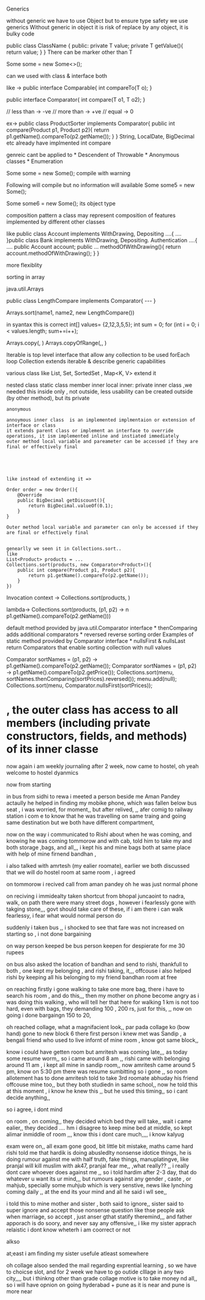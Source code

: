 
Generics

without generic we have to use Object but to ensure type safety we use generics
Without generic in object it is risk of replace by any object, it is bulky code

public class ClassName<T> {
    public:
    private T value;
    private T getValue(){
        return value;
    }
}
There can be marker other than T


Some<Product> some = new Some<>();

can we used with class & interface both


like -> public interface Comparable<T>{
    int compareTo(T o);
}

public interface Comparator<T>{
    int compare(T o1, T  o2);
}


// less than -> -ve
// more than -> +ve
// equal -> 0


ex->
public class ProductSorter implements Comparator<Product>{
    public int compare(Product p1, Product p2){
        return p1.getName().compareTo(p2.getName());
    }
}
String, LocalDate, BigDecimal etc already have implmented int compare

genreic cant be applied to 
    * Descendent of Throwable
    * Anonymous classes
    * Enumeration


Some<Product> some = new Some(); compile with warning


Following will compile but no information will available
Some some5 = new Some<Product>();

Some some6 = new Some(); its object type



composition pattern
a class may represent composition of features implemented by different other classes

like
public class Account implements WithDrawing, Depositing ....{
    ....
}public class Bank implements WithDrawing, Depositing. Authentication ....{
    ....
    public Account account;
    public ... methodOfWithDrawing(){
        return account.methodOfWithDrawing();
    }
}

more flexiblity 


sorting in array

java.util.Arrays


public class LengthCompare implements Comparator<String>{
    ---
}

Arrays.sort(name1, name2, new LengthCompare())


in syantax this is correct
int[] values= {2,12,3,5,5};
int sum = 0;
for (int i = 0; i < values.length; sum+=i++);



Arrays.copy(<array>,<new length> )
Arrays.copyOfRange(<array>,<start>, <end>)


Iterable<T> is top level interface that allow  any collection to be used forEach loop
Collection<E> extends iterable &  describe generic capabilities

various class like List<E>, Set<E>, SortedSet<E> , Map<K, V> extend it


nested class
    static class
    member inner
    local inner: private inner class  ,we needed this inside only , not outside, less usability
        can be created outside (by other method), but its private

    anonymous

    annoymous inner class  is an implemented implmentaion or extension of interface or class
    it extends parent class or implement an interface to override operations, it ism implemented inline and instiated immediately
    outer method local variable and pareameter can be accessed if they are final or effectively final





    like instead of extending it =>

    Order order = new Order(){
        @Override
        public BigDecimal getDiscount(){
            return BigDecimal.valueOf(0.1);
        }
    }

    Outer method local variable and parameter can only be accessed if they are final or effectively final 


    genearlly we seen it in Collections.sort..
    like 
    List<Product> products = ...
    Collections.sort(products, new Comparator<Product>(){
        public int compare(Product p1, Product p2){
            return p1.getName().compareTo(p2.getName());
        }
    })

        

Invocation context ->   Collections.sort(products, <Comparator>)

lambda->
  Collections.sort(products, (p1, p2) -> n p1.getName().compareTo(p2.getName()))


default method provided by java.util.Comparator interface
    * thenComparing adds additional comparators
    * reversed reverse sorting order
Examples of static method provided by Comparator interface
    * nullsFirst & nullsLast return Comparators that enable sorting collection with null values


Comparator<Product> sortNames = (p1, p2) -> p1.getName().compareTo(p2.getName());
Comparator<Product> sortNames = (p1, p2) -> p1.getName().compareTo(p2.getPrice());
Collections.sort(menu, sortNames.thenComparing(sortPrices).reversed());
menu.add(null);
Collections.sort(menu, Comparator.nullsFirst(sortPrices));

, the outer class has access to all members (including private constructors, fields, and methods) of its inner classe
====
now again i am weekly journaling after 2 week, now came to hostel, oh yeah welcome to hostel dyanmics

now from starting

in bus from sidhi to rewa i  meeted a person beside me Aman Pandey actaully he helped in finding my mobike phone, which was fallen below bus seat , i was worried, for moment,, but after relived, ,, afer comig to railway station i com e to know that he was travelling on  same traing and going same destination but we both have different compartment, 


now on the way i communicated to Rishi about when he was coming, and knowing he was coming tommorow and with cab, told him to take my and both storage ,bags, and all,,, i kept his and mine bags both at same place with help of mine firnend bandhan ,

i also talked with amrtesh (my ealier roomate), earlier we both discussed that we will do hostel room at same room  , i agreed

on tommorow i recived call from aman pandey oh he was just normal phone


on reciving i immidealty taken shortcut from bhopal juncaoint to nadra, walk, on path there were many street dogs , however i fearlessly gone with takging stone,,, govt should take care of these, if i am there  i can walk fearlessy, i fear what would  normal person do


suddenly i taken bus ,, i shocked to see that fare was not increased on starting so , i not done bargaining

on way person keeped be bus person keepen for despierate for me 30 rupees

on bus also asked the location of bandhan and send to rishi, thankfull to both , one kept my belonging , and rishi taking, it,,, offcouse i also helped rishi by keeping all his belonging to my friend bandhan room at free

on reaching firstly i gone walking to take one more bag, there i have to search his room , and do this,,, then my mother on phone become angry as i was doing this walking , who will tell her that here for walking 1 km is not too hard, even with bags, they demanding 100 , 200 rs, just for this, ,, now on going i done bargaingn 150 to 20, 

oh reached collage, what a magnifacient look,, par pada collage ko (bow hand)
gone to new block 6 there first person i knew met was Sandip , a bengali friend who used to live infornt of mine room , know got same block,, 

know i could have getten room
but amritesh was coming late,,, as today some resume worm,, so i came around 8 am ,, rishi came with belonging around 11 am , i kept all mine in sandip room,, 
now amritesh came around 5 pm, know on 5:30 pm there was resume sumbitting so i gone ,, so room allotement has to done
amritesh told to take 3rd roomate abhuday his friend offcouse mine too,, but they both studiedn in same school,, now he told this at this moment , i know he knew this ,, but he used this timing,, so i cant decide anything,, 

so i agree, i dont mind

on room , on coming,, they decided which bed they will take,, wait i came ealier,, they decided .... hm i disagree to keep mine bed at middle, so kept alimar inmiddle of room ,,, know this i dont care much,,,, i know kalyug 

exam were on,, all exam gone good, bit little bit mistake, maths came hard
rishi told me that hardik is doing abusledlty nonsense idotice things, he is doing rumour against me with half truth, fake things, manuplatingve, like pranjal will kill muslim with ak47, pranjal fear me,, ,what really?? ,, i really dont care whoever does against me ,, so i told hardim after 2-3 day, that do whatever u want its ur mind,,, but rumours against any gender , caste  , or mahjub, specially some muhjub which is very senstive, news like lynching coming daily ,, at the end its your mind and all
he said i wll see,, 

i told this to mine mother and sister , both said to ignore,, sister said to super ignore and accept those nonsense question like thse people ask when marriage, so accept , just anser gthat statify theremind,,, and father apporach is do soory, and never say any offensive,, i like my sister apprach relaistic i dont know wheterh i am coorrect or not


alkso

at;east i am finding my sister usefule atleast somewhere

oh collage alsoo sended the mail regarding  exprential learning , so we have to choicse slot, and for 2 week we have to go outide clllage in any two city,,,, but i  thinkng other than grade collage motive  is to take money nd all,, so i will have opnion on going hyderabad + pune as it is near and pune is more near








